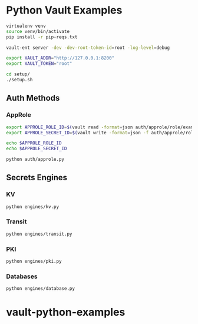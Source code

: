 # Python Vault Examples

```bash
virtualenv venv
source venv/bin/activate
pip install -r pip-reqs.txt
```

```bash
vault-ent server -dev -dev-root-token-id=root -log-level=debug
```

```bash
export VAULT_ADDR="http://127.0.0.1:8200"
export VAULT_TOKEN="root"
```

```bash
cd setup/
./setup.sh
```

## Auth Methods

### AppRole

```bash
export APPROLE_ROLE_ID=$(vault read -format=json auth/approle/role/example-approle/role-id | jq -r .data.role_id)
export APPROLE_SECRET_ID=$(vault write -format=json -f auth/approle/role/example-approle/secret-id | jq -r .data.secret_id)

echo $APPROLE_ROLE_ID
echo $APPROLE_SECRET_ID
```

```bash
python auth/approle.py
```

## Secrets Engines

### KV

```bash
python engines/kv.py
```

### Transit

```bash
python engines/transit.py
```

### PKI

```bash
python engines/pki.py
```

### Databases

```bash
python engines/database.py
```
# vault-python-examples
